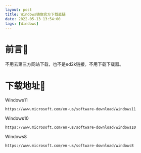 ```yaml
---
layout: post
title: Windows镜像官方下载直链
date: 2022-05-13 13:54:00
tags: [Windows]
---
```

# 前言📕
不用去第三方网站下载，也不是ed2k链接，不用下载下载器。

# 下载地址🚀
Windows11
```
https://www.microsoft.com/en-us/software-download/windows11
```

Windows10
```
https://www.microsoft.com/en-us/software-download/windows10
```

Windows8
```
https://www.microsoft.com/en-us/software-download/windows8
```